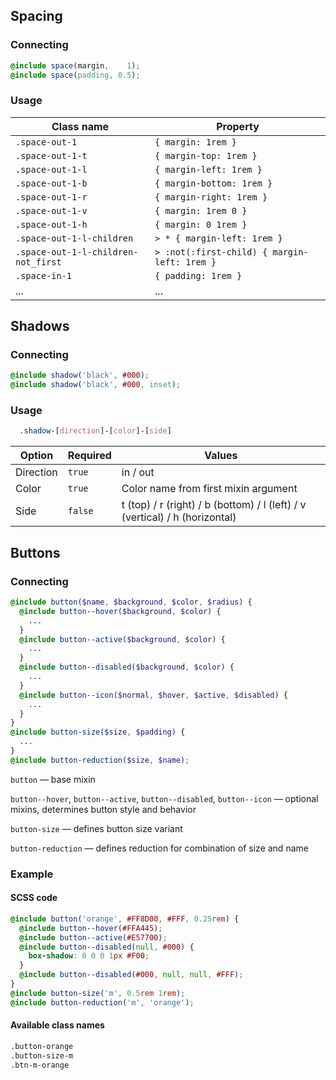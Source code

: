 ## Spacing

### Connecting

```scss
@include space(margin,    1);
@include space(padding, 0.5);
```

### Usage

Class name | Property
-----------|-----------
`.space-out-1`                      | `{ margin: 1rem }`
`.space-out-1-t`                    | `{ margin-top: 1rem }`
`.space-out-1-l`                    | `{ margin-left: 1rem }`
`.space-out-1-b`                    | `{ margin-bottom: 1rem }`
`.space-out-1-r`                    | `{ margin-right: 1rem }`
`.space-out-1-v`                    | `{ margin: 1rem 0 }`
`.space-out-1-h`                    | `{ margin: 0 1rem }`
`.space-out-1-l-children`           | `> * { margin-left: 1rem }`
`.space-out-1-l-children-not_first` | `> :not(:first-child) { margin-left: 1rem }`
`.space-in-1`                       | `{ padding: 1rem }`
...                                 | ...

## Shadows

### Connecting

```scss
@include shadow('black', #000);
@include shadow('black', #000, inset);
```

### Usage

```scss
  .shadow-[direction]-[color]-[side]
```

Option | Required | Values
-------|----------|-------
Direction | `true`  | in / out
Color     | `true`  | Color name from first mixin argument
Side      | `false` | t (top) / r (right) / b (bottom) / l (left) / v (vertical) / h (horizontal)

## Buttons

### Connecting

```scss
@include button($name, $background, $color, $radius) {
  @include button--hover($background, $color) {
    ...
  }
  @include button--active($background, $color) {
    ...
  }
  @include button--disabled($background, $color) {
    ...
  }
  @include button--icon($normal, $hover, $active, $disabled) {
    ...
  }
}
@include button-size($size, $padding) {
  ...
}
@include button-reduction($size, $name);
```

`button` — base mixin

`button--hover`, `button--active`, `button--disabled`, `button--icon` — optional mixins,
determines button style and behavior

`button-size` — defines button size variant

`button-reduction` — defines reduction for combination of size and name

### Example

#### SCSS code

```scss
@include button('orange', #FF8D00, #FFF, 0.25rem) {
  @include button--hover(#FFA445);
  @include button--active(#E57700);
  @include button--disabled(null, #000) {
    box-shadow: 0 0 0 1px #F00;
  }
  @include button--disabled(#000, null, null, #FFF);
}
@include button-size('m', 0.5rem 1rem);
@include button-reduction('m', 'orange');
```

#### Available class names

```html
.button-orange
.button-size-m
.btn-m-orange
```
